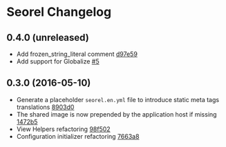 # Seorel Changelog

## 0.4.0 (unreleased)

* Add frozen_string_literal comment [d97e59](https://github.com/dalpo/seorel/commit/d97e59629a260e8188ed4d13fa530d52cfc9f128)
* Add support for Globalize [#5](https://github.com/dalpo/seorel/pull/5)

## 0.3.0 (2016-05-10)

* Generate a placeholder `seorel.en.yml` file to introduce static meta tags translations [8903d0](https://github.com/dalpo/seorel/commit/8903d0ea29b2d978cc5a7111b1a7469259dd16cb)
* The shared image is now prepended by the application host if missing [1472b5](https://github.com/dalpo/seorel/commit/1472b5af8d39559acb009c57026726ebc74222e7)
* View Helpers refactoring [98f502](https://github.com/dalpo/seorel/commit/98f502f0c42f1dd00d9b97150ed0a8b05c5d75ec)
* Configuration initializer refactoring [7663a8](https://github.com/dalpo/seorel/commit/7663a87d9a0a8aeac94c05adc9fcd11c6fde0055)
